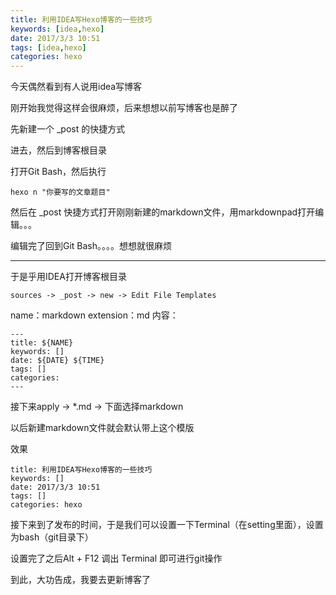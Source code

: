```yaml
---
title: 利用IDEA写Hexo博客的一些技巧
keywords: [idea,hexo]
date: 2017/3/3 10:51
tags: [idea,hexo]
categories: hexo
---
```

今天偶然看到有人说用idea写博客

刚开始我觉得这样会很麻烦，后来想想以前写博客也是醉了

先新建一个 _post 的快捷方式

进去，然后到博客根目录

打开Git Bash，然后执行
```
hexo n "你要写的文章题目"
```
然后在 _post 快捷方式打开刚刚新建的markdown文件，用markdownpad打开编辑。。。

编辑完了回到Git Bash。。。。想想就很麻烦

---

于是乎用IDEA打开博客根目录
```
sources -> _post -> new -> Edit File Templates
```
<!--more-->
name：markdown extension：md
内容：
```
---
title: ${NAME}
keywords: []
date: ${DATE} ${TIME}
tags: []
categories:
---
```
接下来apply -> *.md -> 下面选择markdown

以后新建markdown文件就会默认带上这个模版

效果
```
title: 利用IDEA写Hexo博客的一些技巧
keywords: []
date: 2017/3/3 10:51
tags: []
categories: hexo
```

接下来到了发布的时间，于是我们可以设置一下Terminal（在setting里面），设置为bash（git目录下）

设置完了之后Alt + F12 调出 Terminal 即可进行git操作

到此，大功告成，我要去更新博客了
